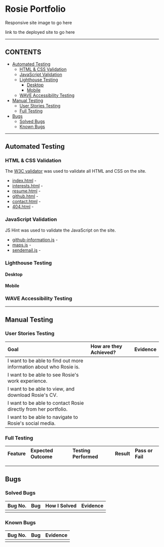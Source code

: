 # Rosie Portfolio

Responsive site image to go here

link to the deployed site to go here

---

## CONTENTS

* [Automated Testing](#automated-testing)
  * [HTML & CSS Validation](#html--css-validation)
  * [JavaScript Validation](#javascript-validation)
  * [Lighthouse Testing](#lighthouse-testing)
    * [Desktop](#desktop)
    * [Mobile](#mobile)
  * [WAVE Accessibility Testing](#wave-accessibility-testing)
* [Manual Testing](#manual-testing)
  * [User Stories Testing](#user-stories-testing)
  * [Full Testing](#full-testing)
* [Bugs](#bugs)
  * [Solved Bugs](#solved-bugs)
  * [Known Bugs](#known-bugs)

---

## Automated Testing

### HTML & CSS Validation

The [W3C validator](https://validator.w3.org/) was used to validate all HTML and CSS on the site.

* [index.html]() - 
* [interests.html]() - 
* [resume.html]() - 
* [github.html]() - 
* [contact.html]() - 
* [404.html]() - 

### JavaScript Validation

JS Hint was used to validate the JavaScript on the site.

* [github-information.js]() - 
* [maps.js]() - 
* [sendemail.js]() - 

### Lighthouse Testing

#### Desktop

#### Mobile

### WAVE Accessibility Testing

---

## Manual Testing

### User Stories Testing

| Goal |  How are they Achieved? | Evidence |
| :--- | :--- | :--- |
| I want to be able to find out more information about who Rosie is. | | |
| I want to be able to see Rosie's work experience. | | |
| I want to be able to view, and download Rosie's CV. | | |
| I want to be able to contact Rosie directly from her portfolio. | | |
| I want to be able to navigate to Rosie's social media. | | |

### Full Testing

| Feature | Expected Outcome | Testing Performed | Result | Pass or Fail |
| :--- | :--- | :--- | :--- | :--- |

---

## Bugs

### Solved Bugs

| Bug No. | Bug | How I Solved | Evidence |
| :--- |:--- |:--- | :---: |
||||

### Known Bugs

| Bug No. | Bug | Evidence |
| :--- | :--- | :--- |
||||
